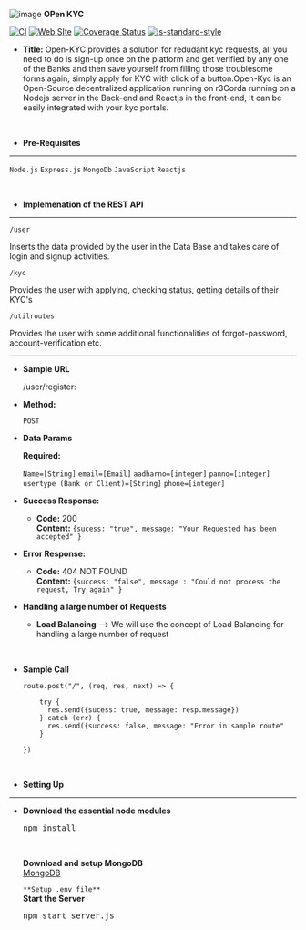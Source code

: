 ![image](https://user-images.githubusercontent.com/45710269/135753913-71af9e2d-3b6c-4a27-aaa9-b4c2b406f1a9.png) **OPen KYC**

[![CI](https://github.com/fastify/fastify/workflows/ci/badge.svg)](https://github.com/fastify/fastify/actions/workflows/ci.yml)
[![Web SIte](https://github.com/fastify/fastify/workflows/website/badge.svg)](https://github.com/fastify/fastify/actions/workflows/website.yml)
[![Coverage Status](https://coveralls.io/repos/github/fastify/fastify/badge.svg?branch=main)](https://coveralls.io/github/fastify/fastify?branch=main)
[![js-standard-style](https://img.shields.io/badge/code%20style-standard-brightgreen.svg?style=flat)](https://standardjs.com/)

* **Title:**
   Open-KYC provides a solution for redudant kyc requests, all you need to do is sign-up once on the platform and get verified by any one of the Banks and 
   then save yourself from filling those troublesome forms again, simply apply for KYC with click of a button.Open-Kyc is an Open-Source decentralized application running on r3Corda
   running on a Nodejs server in the Back-end and Reactjs in the front-end, It can be easily integrated with your kyc portals.

</br>

* **Pre-Requisites**
----
  `Node.js`
  `Express.js`
  `MongoDb`
  `JavaScript`
  `Reactjs`

</br>

* **Implemenation of the REST API**

----
  `/user` 
  <p>
  Inserts the data provided by the user in the Data Base and takes care of login and signup activities.
  </p>

  `/kyc`
  <p>
  Provides the user with applying, checking status, getting details of their KYC's
  </p>
  
  `/utilroutes`
  <p>
  Provides the user with some additional functionalities of forgot-password, account-verification etc.
  </p>
 
----- 
* **Sample URL**

  /user/register:

* **Method:**

  `POST`
  
* **Data Params**

   **Required:**
 
   `Name=[String]`
   `email=[Email]`
   `aadharno=[integer]`
   `panno=[integer]`
   `usertype (Bank or Client)=[String]`
   `phone=[integer]`




* **Success Response:**

  * **Code:** 200 <br />
    **Content:** `{sucess: "true", message: "Your Requested has been accepted" }`
 
* **Error Response:**

  * **Code:** 404 NOT FOUND <br />
    **Content:** `{success: "false", message : "Could not process the request, Try again" }`

* **Handling a large number of Requests**
    * **Load Balancing**
        --> We will use the concept of Load Balancing for handling a large number of request
        
</br>

* **Sample Call**

  ```javascript</br>
  route.post("/", (req, res, next) => {

      try {
        res.send({sucess: true, message: resp.message})
      } catch (err) {
        res.send({success: false, message: "Error in sample route"
      }

  })
  ```
  </br>
* **Setting Up**
----  
  * **Download the essential node modules**</br>
    <pre>npm install</pre></br>
     **Download and setup MongoDB**</br>
     [MongoDB](https://www.mongodb.com/)</br>
     
     `**Setup .env file**`
     </br>**Start the Server**</br>
    <pre>npm start server.js </pre>
  
